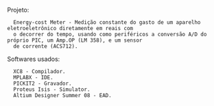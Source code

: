   Projeto: 
  
  
      Energy-cost Meter - Medição constante do gasto de um aparelho eletroeletrônico diretamente em reais com 
      o decorrer do tempo, usando como periféricos a conversão A/D do próprio PIC, um Amp.OP (LM 358), e um sensor
      de corrente (ACS712).
 	    

 Softwares usados:
 
 
      XC8 - Compilador.
      MPLABX - IDE.
      PICKIT2 - Gravador.
      Proteus Isis - Simulator.
      Altium Designer Summer 08 - EAD.
